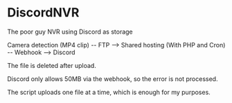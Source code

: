# DiscordNVR
The poor guy NVR using Discord as storage

Camera detection (MP4 clip) -- FTP --> Shared hosting (With PHP and Cron) -- Webhook --> Discord


The file is deleted after upload.

Discord only allows 50MB via the webhook, so the error is not processed.

The script uploads one file at a time, which is enough for my purposes.

